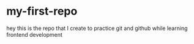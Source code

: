 # my-first-repo
hey this is the repo that I create to practice git and github while learning frontend development
